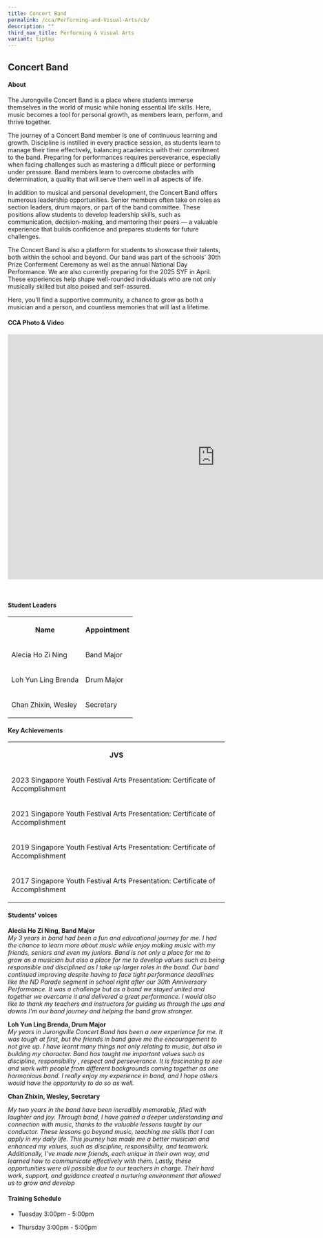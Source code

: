 ```yaml
---
title: Concert Band
permalink: /cca/Performing-and-Visual-Arts/cb/
description: ""
third_nav_title: Performing & Visual Arts
variant: tiptap
---
```

<h2>Concert Band</h2>
<h4>About</h4>
<p>The Jurongville Concert Band is a place where students immerse themselves
in the world of music while honing essential life skills. Here, music becomes
a tool for personal growth, as members learn, perform, and thrive together.</p>
<p>The journey of a Concert Band member is one of continuous learning and
growth. Discipline is instilled in every practice session, as students
learn to manage their time effectively, balancing academics with their
commitment to the band. Preparing for performances requires perseverance,
especially when facing challenges such as mastering a difficult piece or
performing under pressure. Band members learn to overcome obstacles with
determination, a quality that will serve them well in all aspects of life.</p>
<p>In addition to musical and personal development, the Concert Band offers
numerous leadership opportunities. Senior members often take on roles as
section leaders, drum majors, or part of the band committee. These positions
allow students to develop leadership skills, such as communication, decision-making,
and mentoring their peers — a valuable experience that builds confidence
and prepares students for future challenges.</p>
<p>The Concert Band is also a platform for students to showcase their talents,
both within the school and beyond. Our band was part of the schools’ 30th
Prize Conferment Ceremony as well as the annual National Day Performance.
We are also currently preparing for the 2025 SYF in April. These experiences
help shape well-rounded individuals who are not only musically skilled
but also poised and self-assured.</p>
<p>Here, you’ll find a supportive community, a chance to grow as both a musician
and a person, and countless memories that will last a lifetime.</p>
<p></p>
<h4>CCA Photo &amp; Video</h4>
<div class="iframe-wrapper">
<iframe height="569" width="960" allowfullscreen="true" frameborder="0" src="https://docs.google.com/presentation/d/e/2PACX-1vSfU2YAHE5ov46_TRLIufQ92l_CgsQd-zTBaE3b-3F-tn0_KnYOy3vZjm4Qb3ays280yXPtw2AvSpnA/embed?start=true&amp;loop=true&amp;delayms=5000"></iframe>
</div>
<p>
<br>
</p>
<h4>Student Leaders</h4>
<table style="minWidth: 50px">
<colgroup>
<col>
<col>
</colgroup>
<tbody>
<tr>
<th rowspan="1" colspan="1">
<p>Name</p>
</th>
<th rowspan="1" colspan="1">
<p>Appointment</p>
</th>
</tr>
<tr>
<td rowspan="1" colspan="1">
<p>Alecia Ho Zi Ning</p>
</td>
<td rowspan="1" colspan="1">
<p>Band Major</p>
</td>
</tr>
<tr>
<td rowspan="1" colspan="1">
<p>Loh Yun Ling Brenda</p>
</td>
<td rowspan="1" colspan="1">
<p>Drum Major</p>
</td>
</tr>
<tr>
<td rowspan="1" colspan="1">
<p>Chan Zhixin, Wesley</p>
</td>
<td rowspan="1" colspan="1">
<p>Secretary</p>
</td>
</tr>
</tbody>
</table>
<h4>Key Achievements</h4>
<table style="minWidth: 25px">
<colgroup>
<col>
</colgroup>
<tbody>
<tr>
<th rowspan="1" colspan="1">
<p>JVS</p>
</th>
</tr>
<tr>
<td rowspan="1" colspan="1">
<p>2023 Singapore Youth Festival Arts Presentation: Certificate of Accomplishment</p>
</td>
</tr>
<tr>
<td rowspan="1" colspan="1">
<p>2021 Singapore Youth Festival Arts Presentation: Certificate of Accomplishment</p>
</td>
</tr>
<tr>
<td rowspan="1" colspan="1">
<p>2019 Singapore Youth Festival Arts Presentation: Certificate of Accomplishment</p>
</td>
</tr>
<tr>
<td rowspan="1" colspan="1">
<p>2017&nbsp;Singapore Youth Festival Arts Presentation: Certificate of Accomplishment</p>
</td>
</tr>
</tbody>
</table>
<h4>Students' voices</h4>
<p><strong>Alecia Ho Zi Ning, Band Major</strong>
<br><em>My 3 years in band had been a fun and educational journey for me. I had the chance to learn more about music while enjoy making music with my friends, seniors and even my juniors. Band is not only a place for me to grow as a musician but also a place for me to develop values such as being responsible and disciplined as I take up larger roles in the band. Our band continued improving despite having to face tight performance deadlines like the ND Parade segment in school right after our 30th Anniversary Performance. It was a challenge but as a band we stayed united and together we overcame it and delivered a great performance. I would also like to thank my teachers and instructors for guiding us through the ups and downs I'm our band journey and helping the band grow stronger.</em>
</p>
<p><strong>Loh Yun Ling Brenda, Drum Major</strong> 
<br><em>My years in Jurongville Concert Band has been a new experience for me. It was tough at first, but the friends in band gave me the encouragement to not give up. I have learnt many things not only relating to music, but also in building my character. Band has taught me important values such as discipline, responsibility , respect and perseverance. It is fascinating to see and work with people from different backgrounds coming together as one harmonious band. I really enjoy my experience in band, and I hope others would have the opportunity to do so as well.</em>
</p>
<p><strong>Chan Zhixin, Wesley, Secretary</strong>
</p>
<p><em>My two years in the band have been incredibly memorable, filled with laughter and joy. Through band, I have gained a deeper understanding and connection with music, thanks to the valuable lessons taught by our conductor. These lessons go beyond music, teaching me skills that I can apply in my daily life. This journey has made me a better musician and enhanced my values, such as discipline, responsibility, and teamwork. Additionally, I’ve made new friends, each unique in their own way, and learned how to communicate effectively with them. Lastly, these opportunities were all possible due to our teachers in charge. Their hard work, support, and guidance created a nurturing environment that allowed us to grow and develop</em>
</p>
<p></p>
<h4>Training Schedule</h4>
<ul data-tight="true" class="tight">
<li>
<p>Tuesday 3:00pm - 5:00pm
<br>
</p>
</li>
<li>
<p>Thursday 3:00pm - 5:00pm</p>
</li>
</ul>
<p></p>